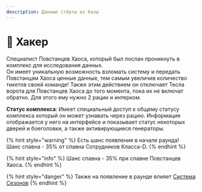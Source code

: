 ```yaml
---
description: Данные стёрты из базы
---
```


# 👾 Хакер

Специалист Повстанцев Хаоса, который был послан проникнуть в комплекс для исследования данных.\
Он имеет уникальную возможность взломать систему и передать Повстанцам Хаоса ценные данные, тем самым увеличив количество тикетов своей команде! Также этим действием он отключает Тесла ворота для Повстанцев Хаоса до того момента, пока их не включат обратно. Для этого ему нужно 2 рации и интерком.

**Статус комплекса**: Имеет специальный доступ к общему статусу комплекса который он может узнавать через рацию. Информация отображается у него на интерфейсе и показывает статус некоторых дверей и боеголовки, а также активирующиеся генераторы.

{% hint style="warning" %}
Есть шанс появления в начале раунда!\
Шанс спавна - 35% от спавна Сотрудников Класса-D.
{% endhint %}

{% hint style="info" %}
Шанс спавна - 35% при спавне Повстанцев Хаоса.
{% endhint %}

{% hint style="danger" %}
Также на появление в раунде влияет [Система Сезонов](../../server-systems/seasons-system.md)
{% endhint %}
